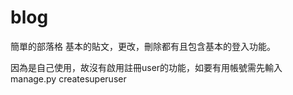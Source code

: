 # blog
簡單的部落格
基本的貼文，更改，刪除都有且包含基本的登入功能。












因為是自己使用，故沒有啟用註冊user的功能，如要有用帳號需先輸入manage.py createsuperuser
